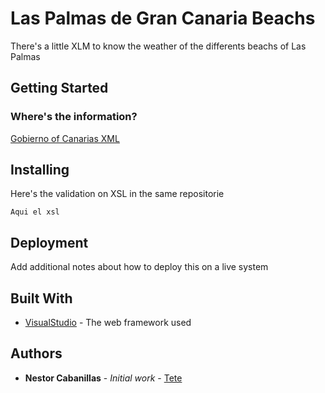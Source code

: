 # Las Palmas de Gran Canaria Beachs

There's a little XLM to know the weather of the differents beachs of Las Palmas

## Getting Started

### Where's the information?

[Gobierno of Canarias XML](http://apirtod.laspalmasgc.es/api/rest/datasets/playas.xml?items=5)

## Installing

Here's the validation on XSL in the same repositorie

```
Aqui el xsl
```


## Deployment

Add additional notes about how to deploy this on a live system

## Built With

* [VisualStudio](https://code.visualstudio.com/) - The web framework used


## Authors

* **Nestor Cabanillas** - *Initial work* - [Tete](https://github.com/TeteV)

